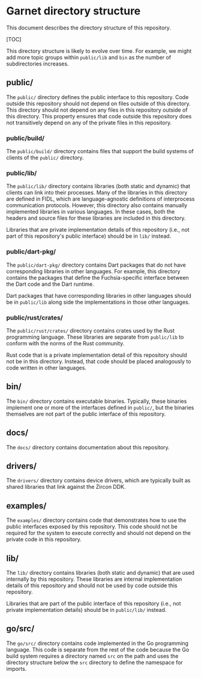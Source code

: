 # Garnet directory structure

This document describes the directory structure of this repository.

[TOC]

This directory structure is likely to evolve over time. For example, we might
add more topic groups within `public/lib` and `bin` as the number of
subdirectories increases.

## public/

The `public/` directory defines the public interface to this repository. Code
outside this repository should not depend on files outside of this directory.
This directory should not depend on any files in this repository outside of this
directory. This property ensures that code outside this repository does not
transitively depend on any of the private files in this repository.

### public/build/

The `public/build/` directory contains files that support the build systems of
clients of the `public/` directory.

### public/lib/

The `public/lib/` directory contains libraries (both static and dynamic) that
clients can link into their processes. Many of the libraries in this directory
are defined in FIDL, which are language-agnostic definitions of interprocess
communication protocols. However, this directory also contains manually
implemented libraries in various languages. In these cases, both the headers and
source files for these libraries are included in this directory.

Libraries that are private implementation details of this repository (i.e., not
part of this repository's public interface) should be in `lib/` instead.

### public/dart-pkg/

The `public/dart-pkg/` directory contains Dart packages that do not have
corresponding libraries in other languages. For example, this directory contains
the packages that define the Fuchsia-specific interface between the Dart code
and the Dart runtime.

Dart packages that have corresponding libraries in other languages should be in
`public/lib` along side the implementations in those other languages.

### public/rust/crates/

The `public/rust/crates/` directory contains crates used by the Rust programming
language. These libraries are separate from `public/lib` to conform with the
norms of the Rust community.

Rust code that is a private implementation detail of this repository should not
be in this directory. Instead, that code should be placed analogously to code
written in other languages.

## bin/

The `bin/` directory contains executable binaries. Typically, these binaries
implement one or more of the interfaces defined in `public/`, but the binaries
themselves are not part of the public interface of this repository.

## docs/

The `docs/` directory contains documentation about this repository.

## drivers/

The `drivers/` directory contains device drivers, which are typically built as
shared libraries that link against the Zircon DDK.

## examples/

The `examples/` directory contains code that demonstrates how to use the public
interfaces exposed by this repository. This code should not be required for the
system to execute correctly and should not depend on the private code in this
repository.

## lib/

The `lib/` directory contains libraries (both static and dynamic) that are used
internally by this repository. These libraries are internal implementation
details of this repository and should not be used by code outside this
repository.

Libraries that are part of the public interface of this repository (i.e., not
private implementation details) should be in `public/lib/` instead.

## go/src/

The `go/src/` directory contains code implemented in the Go programming
language. This code is separate from the rest of the code because the Go build
system requires a directory named `src` on the path and uses the directory
structure below the `src` directory to define the namespace for imports.
